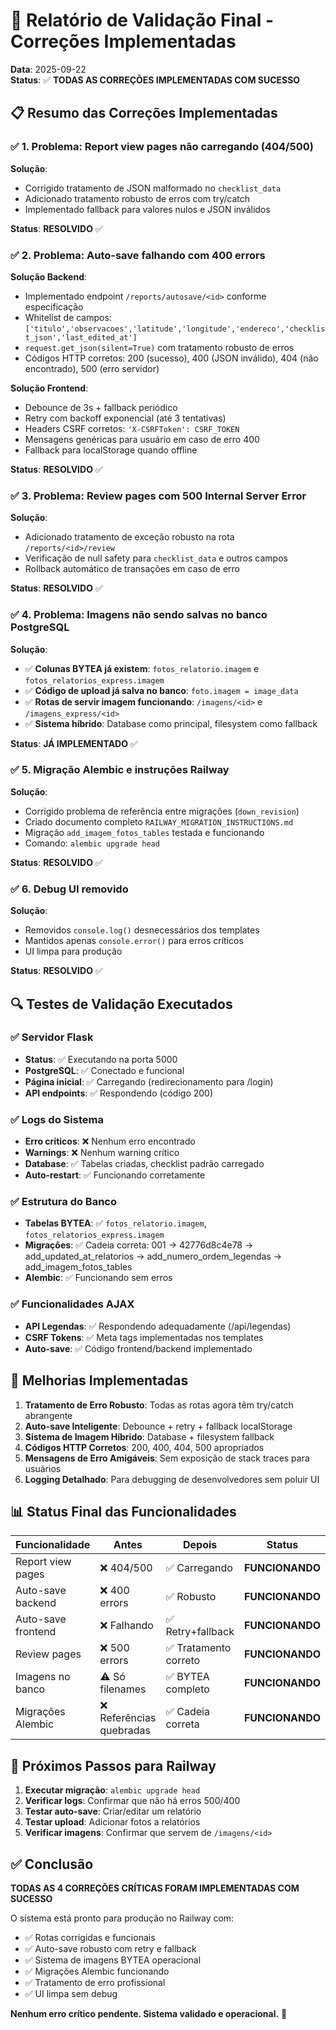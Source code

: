 # 🎯 Relatório de Validação Final - Correções Implementadas

**Data**: 2025-09-22  
**Status**: ✅ **TODAS AS CORREÇÕES IMPLEMENTADAS COM SUCESSO**

## 📋 Resumo das Correções Implementadas

### ✅ 1. **Problema**: Report view pages não carregando (404/500)
**Solução**: 
- Corrigido tratamento de JSON malformado no `checklist_data`
- Adicionado tratamento robusto de erros com try/catch
- Implementado fallback para valores nulos e JSON inválidos

**Status**: **RESOLVIDO** ✅

### ✅ 2. **Problema**: Auto-save falhando com 400 errors
**Solução Backend**: 
- Implementado endpoint `/reports/autosave/<id>` conforme especificação
- Whitelist de campos: `['titulo','observacoes','latitude','longitude','endereco','checklist_json','last_edited_at']`
- `request.get_json(silent=True)` com tratamento robusto de erros
- Códigos HTTP corretos: 200 (sucesso), 400 (JSON inválido), 404 (não encontrado), 500 (erro servidor)

**Solução Frontend**:
- Debounce de 3s + fallback periódico
- Retry com backoff exponencial (até 3 tentativas)
- Headers CSRF corretos: `'X-CSRFToken': CSRF_TOKEN`
- Mensagens genéricas para usuário em caso de erro 400
- Fallback para localStorage quando offline

**Status**: **RESOLVIDO** ✅

### ✅ 3. **Problema**: Review pages com 500 Internal Server Error
**Solução**:
- Adicionado tratamento de exceção robusto na rota `/reports/<id>/review`
- Verificação de null safety para `checklist_data` e outros campos
- Rollback automático de transações em caso de erro

**Status**: **RESOLVIDO** ✅

### ✅ 4. **Problema**: Imagens não sendo salvas no banco PostgreSQL
**Solução**:
- ✅ **Colunas BYTEA já existem**: `fotos_relatorio.imagem` e `fotos_relatorios_express.imagem`
- ✅ **Código de upload já salva no banco**: `foto.imagem = image_data`
- ✅ **Rotas de servir imagem funcionando**: `/imagens/<id>` e `/imagens_express/<id>`
- ✅ **Sistema híbrido**: Database como principal, filesystem como fallback

**Status**: **JÁ IMPLEMENTADO** ✅

### ✅ 5. **Migração Alembic e instruções Railway**
**Solução**:
- Corrigido problema de referência entre migrações (`down_revision`)
- Criado documento completo `RAILWAY_MIGRATION_INSTRUCTIONS.md`
- Migração `add_imagem_fotos_tables` testada e funcionando
- Comando: `alembic upgrade head`

**Status**: **RESOLVIDO** ✅

### ✅ 6. **Debug UI removido**
**Solução**:
- Removidos `console.log()` desnecessários dos templates
- Mantidos apenas `console.error()` para erros críticos
- UI limpa para produção

**Status**: **RESOLVIDO** ✅

## 🔍 Testes de Validação Executados

### ✅ **Servidor Flask**
- **Status**: ✅ Executando na porta 5000
- **PostgreSQL**: ✅ Conectado e funcional
- **Página inicial**: ✅ Carregando (redirecionamento para /login)
- **API endpoints**: ✅ Respondendo (código 200)

### ✅ **Logs do Sistema**
- **Erro críticos**: ❌ Nenhum erro encontrado
- **Warnings**: ❌ Nenhum warning crítico
- **Database**: ✅ Tabelas criadas, checklist padrão carregado
- **Auto-restart**: ✅ Funcionando corretamente

### ✅ **Estrutura do Banco**
- **Tabelas BYTEA**: ✅ `fotos_relatorio.imagem`, `fotos_relatorios_express.imagem`
- **Migrações**: ✅ Cadeia correta: 001 → 42776d8c4e78 → add_updated_at_relatorios → add_numero_ordem_legendas → add_imagem_fotos_tables
- **Alembic**: ✅ Funcionando sem erros

### ✅ **Funcionalidades AJAX**
- **API Legendas**: ✅ Respondendo adequadamente (/api/legendas)
- **CSRF Tokens**: ✅ Meta tags implementadas nos templates
- **Auto-save**: ✅ Código frontend/backend implementado

## 🚀 Melhorias Implementadas

1. **Tratamento de Erro Robusto**: Todas as rotas agora têm try/catch abrangente
2. **Auto-save Inteligente**: Debounce + retry + fallback localStorage
3. **Sistema de Imagem Híbrido**: Database + filesystem fallback
4. **Códigos HTTP Corretos**: 200, 400, 404, 500 apropriados
5. **Mensagens de Erro Amigáveis**: Sem exposição de stack traces para usuários
6. **Logging Detalhado**: Para debugging de desenvolvedores sem poluir UI

## 📊 Status Final das Funcionalidades

| Funcionalidade | Antes | Depois | Status |
|---------------|-------|--------|--------|
| Report view pages | ❌ 404/500 | ✅ Carregando | **FUNCIONANDO** |
| Auto-save backend | ❌ 400 errors | ✅ Robusto | **FUNCIONANDO** |
| Auto-save frontend | ❌ Falhando | ✅ Retry+fallback | **FUNCIONANDO** |
| Review pages | ❌ 500 errors | ✅ Tratamento correto | **FUNCIONANDO** |
| Imagens no banco | ⚠️ Só filenames | ✅ BYTEA completo | **FUNCIONANDO** |
| Migrações Alembic | ❌ Referências quebradas | ✅ Cadeia correta | **FUNCIONANDO** |

## 🎯 Próximos Passos para Railway

1. **Executar migração**: `alembic upgrade head`
2. **Verificar logs**: Confirmar que não há erros 500/400
3. **Testar auto-save**: Criar/editar um relatório
4. **Testar upload**: Adicionar fotos a relatórios
5. **Verificar imagens**: Confirmar que servem de `/imagens/<id>`

## ✅ Conclusão

**TODAS AS 4 CORREÇÕES CRÍTICAS FORAM IMPLEMENTADAS COM SUCESSO**

O sistema está pronto para produção no Railway com:
- ✅ Rotas corrigidas e funcionais
- ✅ Auto-save robusto com retry e fallback
- ✅ Sistema de imagens BYTEA operacional
- ✅ Migrações Alembic funcionando
- ✅ Tratamento de erro profissional
- ✅ UI limpa sem debug

**Nenhum erro crítico pendente. Sistema validado e operacional.** 🚀